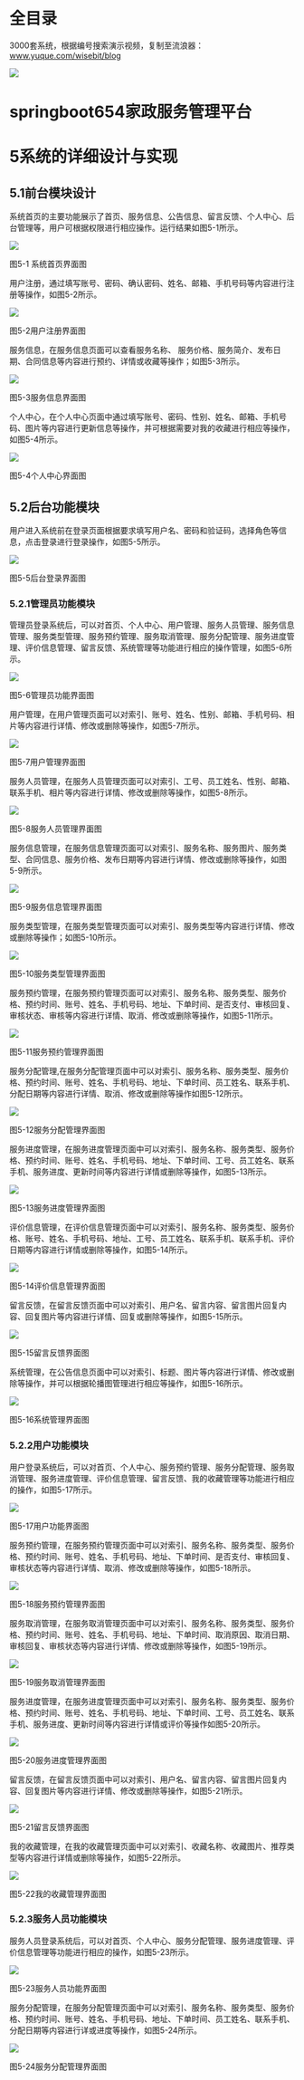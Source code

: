 # 全目录

3000套系统，根据编号搜索演示视频，复制至流浪器：www.yuque.com/wisebit/blog


![](https://bitwise.oss-cn-heyuan.aliyuncs.com/2024/11/06/qq_wechat.png)

# springboot654家政服务管理平台

# **5系统的详细设计与实现**
## 5.1前台模块设计
系统首页的主要功能展示了首页、服务信息、公告信息、留言反馈、个人中心、后台管理等，用户可根据权限进行相应操作。运行结果如图5-1所示。

![](/md/blog.009.png)

图5-1 系统首页界面图

用户注册，通过填写账号、密码、确认密码、姓名、邮箱、手机号码等内容进行注册等操作，如图5-2所示。

![](/md/blog.010.png)

图5-2用户注册界面图

服务信息，在服务信息页面可以查看服务名称、 服务价格、服务简介、发布日期、合同信息等内容进行预约、详情或收藏等操作；如图5-3所示。

![](/md/blog.011.png)

图5-3服务信息界面图

个人中心，在个人中心页面中通过填写账号、密码、性别、姓名、邮箱、手机号码、图片等内容进行更新信息等操作，并可根据需要对我的收藏进行相应等操作，如图5-4所示。

![](/md/blog.012.png)

图5-4个人中心界面图

## 5.2后台功能模块
用户进入系统前在登录页面根据要求填写用户名、密码和验证码，选择角色等信息，点击登录进行登录操作，如图5-5所示。

![](/md/blog.013.jpeg)

图5-5后台登录界面图
### 5.2.1管理员功能模块

管理员登录系统后，可以对首页、个人中心、用户管理、服务人员管理、服务信息管理、服务类型管理、服务预约管理、服务取消管理、服务分配管理、服务进度管理、评价信息管理、留言反馈、系统管理等功能进行相应的操作管理，如图5-6所示。

![](/md/blog.014.png)

图5-6管理员功能界面图

用户管理，在用户管理页面可以对索引、账号、姓名、性别、邮箱、手机号码、相片等内容进行详情、修改或删除等操作，如图5-7所示。

![](/md/blog.015.png)

图5-7用户管理界面图

服务人员管理，在服务人员管理页面可以对索引、工号、员工姓名、性别、邮箱、联系手机、相片等内容进行详情、修改或删除等操作，如图5-8所示。

![](/md/blog.016.png)

图5-8服务人员管理界面图

服务信息管理，在服务信息管理页面可以对索引、服务名称、服务图片、服务类型、合同信息、服务价格、发布日期等内容进行详情、修改或删除等操作，如图5-9所示。

![](/md/blog.017.png)

图5-9服务信息管理界面图

服务类型管理，在服务类型管理页面可以对索引、服务类型等内容进行详情、修改或删除等操作；如图5-10所示。

![](/md/blog.018.png)

图5-10服务类型管理界面图

服务预约管理，在服务预约管理页面可以对索引、服务名称、服务类型、服务价格、预约时间、账号、姓名、手机号码、地址、下单时间、是否支付、审核回复、审核状态、审核等内容进行详情、取消、修改或删除等操作，如图5-11所示。

![](/md/blog.019.png)

图5-11服务预约管理界面图

服务分配管理,在服务分配管理页面中可以对索引、服务名称、服务类型、服务价格、预约时间、账号、姓名、手机号码、地址、下单时间、员工姓名、联系手机、分配日期等内容进行详情、取消、修改或删除等操作如图5-12所示。

![](/md/blog.020.png)

图5-12服务分配管理界面图

服务进度管理，在服务进度管理页面中可以对索引、服务名称、服务类型、服务价格、预约时间、账号、姓名、手机号码、地址、下单时间、工号、员工姓名、联系手机、服务进度、更新时间等内容进行详情或删除等操作，如图5-13所示。

![](/md/blog.021.png)

图5-13服务进度管理界面图

评价信息管理，在评价信息管理页面中可以对索引、服务名称、服务类型、服务价格、账号、姓名、手机号码、地址、工号、员工姓名、联系手机、联系手机、评价日期等内容进行详情或删除等操作，如图5-14所示。

![](/md/blog.022.png)

图5-14评价信息管理界面图

留言反馈，在留言反馈页面中可以对索引、用户名、留言内容、留言图片回复内容、回复图片等内容进行详情、回复或删除等操作，如图5-15所示。

![](/md/blog.023.png)

图5-15留言反馈界面图

系统管理，在公告信息页面中可以对索引、标题、图片等内容进行详情、修改或删除等操作，并可以根据轮播图管理进行相应等操作，如图5-16所示。

![](/md/blog.024.png)

图5-16系统管理界面图
### 5.2.2用户功能模块
用户登录系统后，可以对首页、个人中心、服务预约管理、服务分配管理、服务取消管理、服务进度管理、评价信息管理、留言反馈、我的收藏管理等功能进行相应的操作，如图5-17所示。

![](/md/blog.025.png)

图5-17用户功能界面图

服务预约管理，在服务预约管理页面中可以对索引、服务名称、服务类型、服务价格、预约时间、账号、姓名、手机号码、地址、下单时间、是否支付、审核回复、审核状态等内容进行详情、取消、修改或删除等操作，如图5-18所示。

![](/md/blog.026.png)

图5-18服务预约管理界面图

服务取消管理，在服务取消管理页面中可以对索引、服务名称、服务类型、服务价格、预约时间、账号、姓名、手机号码、地址、下单时间、取消原因、取消日期、审核回复、审核状态等内容进行详情、修改或删除等操作，如图5-19所示。

![](/md/blog.027.png)

图5-19服务取消管理界面图

服务进度管理，在服务进度管理页面中可以对索引、服务名称、服务类型、服务价格、预约时间、账号、姓名、手机号码、地址、下单时间、工号、员工姓名、联系手机、服务进度、更新时间等内容进行详情或评价等操作如图5-20所示。

![](/md/blog.028.png)

图5-20服务进度管理界面图

留言反馈，在留言反馈页面中可以对索引、用户名、留言内容、留言图片回复内容、回复图片等内容进行详情、修改或删除等操作，如图5-21所示。

![](/md/blog.029.png)

图5-21留言反馈界面图

我的收藏管理，在我的收藏管理页面中可以对索引、收藏名称、收藏图片、推荐类型等内容进行详情或删除等操作，如图5-22所示。

![](/md/blog.030.png)

图5-22我的收藏管理界面图
### 5.2.3服务人员功能模块
服务人员登录系统后，可以对首页、个人中心、服务分配管理、服务进度管理、评价信息管理等功能进行相应的操作，如图5-23所示。

![](/md/blog.031.png)

图5-23服务人员功能界面图

服务分配管理，在服务分配管理页面中可以对索引、服务名称、服务类型、服务价格、预约时间、账号、姓名、手机号码、地址、下单时间、员工姓名、联系手机、分配日期等内容进行详或进度等操作，如图5-24所示。

![](/md/blog.032.png)

图5-24服务分配管理界面图

